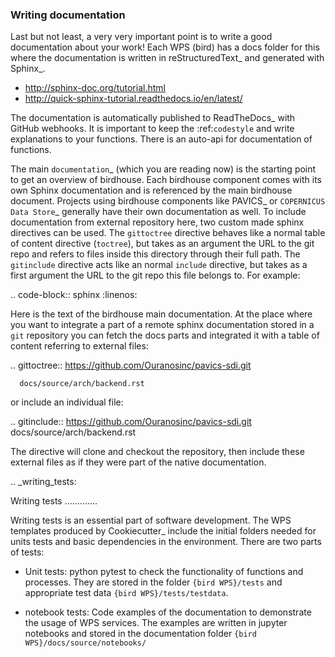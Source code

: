 ### Writing documentation

Last but not least, a very very important point is to write a good documentation about your work! Each WPS (bird) has a docs folder for this where the documentation is written in reStructuredText_ and generated with Sphinx_.

* http://sphinx-doc.org/tutorial.html
* http://quick-sphinx-tutorial.readthedocs.io/en/latest/

The documentation is automatically published to ReadTheDocs_ with GitHub webhooks.
It is important to keep the :ref:`codestyle` and write explanations to your functions. There is an auto-api for documentation of functions.

The main `documentation`_ (which you are reading now) is the starting point to
get an overview of birdhouse. Each birdhouse component comes with
its own Sphinx documentation and is referenced by the main birdhouse document. Projects using birdhouse components like PAVICS_ or `COPERNICUS Data Store`_ generally have their own documentation as well. To include documentation from external repository here, two custom made sphinx directives can be used. The `gittoctree` directive behaves like a normal table of content directive (`toctree`), but takes as an argument the URL to the git repo and refers to files inside this directory through their full path. The `gitinclude` directive acts like an normal `include` directive, but takes as a first argument the URL to the git repo this file belongs to. For example:

.. code-block:: sphinx
   :linenos:

   Here is the text of the birdhouse main documentation. At the place where you want to integrate
   a part of a remote sphinx documentation stored in a `git` repository you can fetch the docs
   parts and integrated it with a table of content referring to external files:

   .. gittoctree:: https://github.com/Ouranosinc/pavics-sdi.git

      docs/source/arch/backend.rst

   or include an individual file:

   .. gitinclude:: https://github.com/Ouranosinc/pavics-sdi.git docs/source/arch/backend.rst

   The directive will clone and checkout the repository, then include these external files as if
   they were part of the native documentation.

 .. _writing_tests:

 Writing tests
 .............

 Writing tests is an essential part of software development. The WPS templates produced by Cookiecutter_ include the initial folders needed for units tests and basic dependencies in the environment.
 There are two parts of tests:

 * Unit tests:
 python pytest to check the functionality of functions and processes. They are stored in the folder `{bird WPS}/tests` and appropriate test data  `{bird WPS}/tests/testdata`.

 * notebook tests:
 Code examples of the documentation to demonstrate the usage of WPS services. The examples are written in jupyter notebooks and stored in the documentation folder `{bird WPS}/docs/source/notebooks/`
